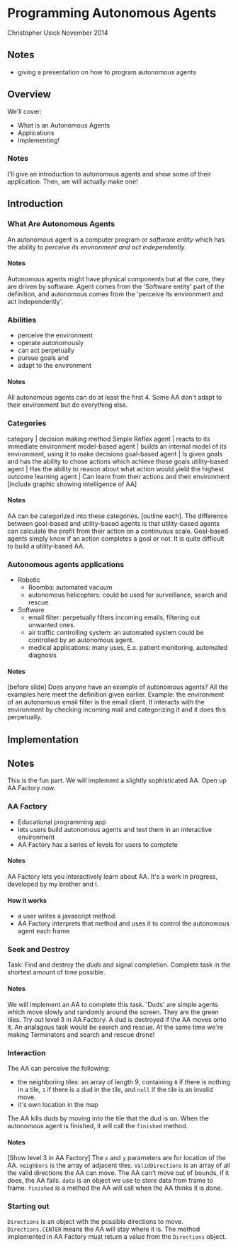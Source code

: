 # Programming Autonomous Agents
Christopher Usick
November 2014

## Notes
- giving a presentation on how to program autonomous agents

## Overview
We'll cover:
 - What is an Autonomous Agents
 - Applications
 - Implementing!
### Notes
I'll give an introduction to autonomous agents and show some of their application. Then, we will actually make one!

## Introduction
### What Are Autonomous Agents
An autonomous agent is a computer program or *software entity* which has the ability to *perceive its environment and act independently*.

#### Notes
Autonomous agents might have physical components but at the core, they are driven by software.
Agent comes from the 'Software entity' part of the definition, and autonomous comes from the 'perceive its environment and act independently'.

### Abilities
- perceive the environment
- operate autonomously
- can act perpetually
- pursue goals and
- adapt to the environment

#### Notes
All autonomous agents can do at least the first 4. Some AA don't adapt to their environment but do everything else.

### Categories
category            | decision making method
Simple Reflex agent | reacts to its immediate environment
model-based agent   | builds an internal model of its environment, using it to make decisions
goal-based agent    | Is given goals and has the ability to chose actions which achieve those goals
utility-based agent | Has the ability to reason about what action would yield the highest outcome
learning agent      | Can learn from their actions and their environment
[include graphic showing intelligence of AA]
 
#### Notes
AA can be categorized into these categories. [outline each]. The difference between goal-based and utility-based agents is that utility-based agents can calculate the profit from their action on a continuous scale. Goal-based agents simply know if an action completes a goal or not. It is quite difficult to build a utility-based AA.

### Autonomous agents applications
+ Robotic
    - Roomba: automated vacuum
    - autonomous helicopters: could be used for surveillance, search and rescue.
+ Software
    - email filter: perpetually filters incoming emails, filtering out unwanted ones.
    - air traffic controlling system: an automated system could be controlled by an autonomous agent.
    - medical applications: many uses, E.x. patient monitoring, automated diagnosis

#### Notes
[before slide] Does anyone have an example of autonomous agents?
All the examples here meet the definition given earlier. Example: the environment of an autonomous email filter is the email client. It interacts with the environment by checking incoming mail and categorizing it and it does this perpetually. 

## Implementation
## Notes
This is the fun part. We will implement a slightly sophisticated AA. Open up AA Factory now.

### AA Factory
- Educational programming app
- lets users build autonomous agents and test them in an interactive environment
- AA Factory has a series of levels for users to complete

#### Notes
AA Factory lets you interactively learn about AA. It's a work in progress, developed by my brother and I. 

#### How it works
- a user writes a javascript method.
- AA Factory interprets that method and uses it to control the autonomous agent each frame

### Seek and Destroy
Task: Find and destroy the *duds* and signal completion.
Complete task in the shortest amount of time possible.

#### Notes
We will implement an AA to complete this task. 'Duds' are simple agents which move slowly and randomly around the screen. They are the green tiles. Try out level 3 in AA Factory.
A dud is destroyed if the AA moves onto it.  An analagous task would be search and rescue. At the same time we're making Terminators and search and rescue drone!

### Interaction
The AA can perceive the following:
- the neighboring tiles: an array of length 9, containing `0` if there is nothing in a tile, `1` if there is a dud in the tile, and `null` if the tile is an invalid move.
- it's own location in the map

The AA kills duds by moving into the tile that the dud is on.
When the autonomous agent is finished, it will call the `finished` method.

#### Notes
[Show level 3 in AA Factory] The `x` and `y` parameters are for location of the AA. `neighbors` is the array of adjacent tiles. `ValidDirections` is an array of all the valid directions the AA can move. The AA can't move out of bounds, if it does, the AA fails. `data` is an object we use to store data from frame to frame. `finished` is a method the AA will call when the AA thinks it is done.


### Starting out
`Directions` is an object with the possible directions to move.
`Directions.CENTER` means the AA will stay where it is.
The method implemented in AA Factory must return a value from the `Directions` object.
